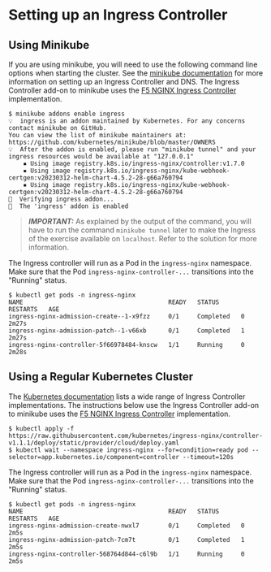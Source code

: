 # Setting up an Ingress Controller

## Using Minikube

If you are using minikube, you will need to use the following command line options when starting the cluster. See the [minikube documentation](https://minikube.sigs.k8s.io/docs/handbook/addons/ingress-dns/) for more information on setting up an Ingress Controller and DNS. The Ingress Controller add-on to minikube uses the [F5 NGINX Ingress Controller](https://www.nginx.com/products/nginx-ingress-controller/) implementation.

```
$ minikube addons enable ingress
💡  ingress is an addon maintained by Kubernetes. For any concerns contact minikube on GitHub.
You can view the list of minikube maintainers at: https://github.com/kubernetes/minikube/blob/master/OWNERS
💡  After the addon is enabled, please run "minikube tunnel" and your ingress resources would be available at "127.0.0.1"
    ▪ Using image registry.k8s.io/ingress-nginx/controller:v1.7.0
    ▪ Using image registry.k8s.io/ingress-nginx/kube-webhook-certgen:v20230312-helm-chart-4.5.2-28-g66a760794
    ▪ Using image registry.k8s.io/ingress-nginx/kube-webhook-certgen:v20230312-helm-chart-4.5.2-28-g66a760794
🔎  Verifying ingress addon...
🌟  The 'ingress' addon is enabled
```

> **_IMPORTANT:_** As explained by the output of the command, you will have to run the command `minikube tunnel` later to make the Ingress of the exercise available on `localhost`. Refer to the solution for more information.

The Ingress controller will run as a Pod in the `ingress-nginx` namespace. Make sure that the Pod `ingress-nginx-controller-...` transitions into the "Running" status.

```
$ kubectl get pods -n ingress-nginx
NAME                                        READY   STATUS      RESTARTS   AGE
ingress-nginx-admission-create--1-x9fzz     0/1     Completed   0          2m27s
ingress-nginx-admission-patch--1-v66xb      0/1     Completed   1          2m27s
ingress-nginx-controller-5f66978484-knscw   1/1     Running     0          2m28s
```

## Using a Regular Kubernetes Cluster

The [Kubernetes documentation](https://kubernetes.io/docs/concepts/services-networking/ingress-controllers/) lists a wide range of Ingress Controller implementations. The instructions below use the Ingress Controller add-on to minikube uses the [F5 NGINX Ingress Controller](https://www.nginx.com/products/nginx-ingress-controller/) implementation.

```
$ kubectl apply -f https://raw.githubusercontent.com/kubernetes/ingress-nginx/controller-v1.1.1/deploy/static/provider/cloud/deploy.yaml
$ kubectl wait --namespace ingress-nginx --for=condition=ready pod --selector=app.kubernetes.io/component=controller --timeout=120s
```

The Ingress controller will run as a Pod in the `ingress-nginx` namespace. Make sure that the Pod `ingress-nginx-controller-...` transitions into the "Running" status.

```
$ kubectl get pods -n ingress-nginx
NAME                                        READY   STATUS      RESTARTS   AGE
ingress-nginx-admission-create-nwxl7        0/1     Completed   0          2m5s
ingress-nginx-admission-patch-7cm7t         0/1     Completed   1          2m5s
ingress-nginx-controller-568764d844-c6l9b   1/1     Running     0          2m5s
```